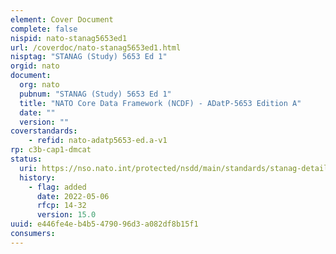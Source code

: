 ```yaml
---
element: Cover Document
complete: false
nispid: nato-stanag5653ed1
url: /coverdoc/nato-stanag5653ed1.html
nisptag: "STANAG (Study) 5653 Ed 1"
orgid: nato
document:
  org: nato
  pubnum: "STANAG (Study) 5653 Ed 1"
  title: "NATO Core Data Framework (NCDF) - ADatP-5653 Edition A"
  date: ""
  version: ""
coverstandards:
    - refid: nato-adatp5653-ed.a-v1
rp: c3b-cap1-dmcat
status:
  uri: https://nso.nato.int/protected/nsdd/main/standards/stanag-details/9452/EN
  history: 
    - flag: added
      date: 2022-05-06
      rfcp: 14-32
      version: 15.0
uuid: e446fe4e-b4b5-4790-96d3-a082df8b15f1
consumers:
---
```

